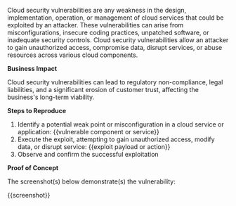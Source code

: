 Cloud security vulnerabilities are any weakness in the design, implementation, operation, or management of cloud services that could be exploited by an attacker. These vulnerabilities can arise from misconfigurations, insecure coding practices, unpatched software, or inadequate security controls. Cloud security vulnerabilities allow an attacker to gain unauthorized access, compromise data, disrupt services, or abuse resources across various cloud components.

**Business Impact**

Cloud security vulnerabilities can lead to regulatory non-compliance, legal liabilities, and a significant erosion of customer trust, affecting the business's long-term viability.

**Steps to Reproduce**

1. Identify a potential weak point or misconfiguration in a cloud service or application: {{vulnerable component or service}}
1. Execute the exploit, attempting to gain unauthorized access, modify data, or disrupt service: {{exploit payload or action}}
1. Observe and confirm the successful exploitation

**Proof of Concept**

The screenshot(s) below demonstrate(s) the vulnerability:

{{screenshot}}
